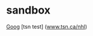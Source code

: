 # sandbox

[Goog](https://theggray11.github.io/sandbox/Google_chart_test.htm)
[tsn test] (www.tsn.ca/nhl)



